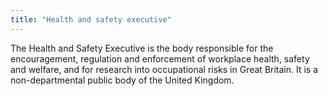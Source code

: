 ```yaml
---
title: "Health and safety executive"
---
```


The Health and Safety Executive is the body responsible for the encouragement, regulation and enforcement of workplace health, safety and welfare, and for research into occupational risks in Great Britain. It is a non-departmental public body of the United Kingdom.
